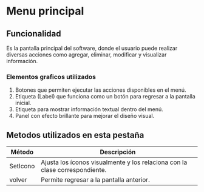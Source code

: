 # Menu principal

## Funcionalidad

Es la pantalla principal del software, donde el usuario puede realizar diversas acciones como agregar, eliminar, modificar y visualizar información.

### Elementos graficos utilizados

1. Botones que permiten ejecutar las acciones disponibles en el menú.
2. Etiqueta (Label) que funciona como un botón para regresar a la pantalla inicial.
3. Etiqueta para mostrar información textual dentro del menú.
4. Panel con efecto brillante para mejorar el diseño visual.

## Metodos utilizados en esta pestaña

| Método | Descripción |
|--------|------------|
| SetIcono | Ajusta los íconos visualmente y los relaciona con la clase correspondiente. |
| volver | Permite regresar a la pantalla anterior. |

